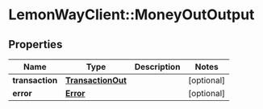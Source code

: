 # LemonWayClient::MoneyOutOutput

## Properties
Name | Type | Description | Notes
------------ | ------------- | ------------- | -------------
**transaction** | [**TransactionOut**](TransactionOut.md) |  | [optional] 
**error** | [**Error**](Error.md) |  | [optional] 


